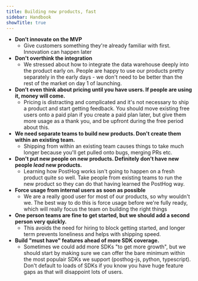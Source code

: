 ```yaml
---
title: Building new products, fast
sidebar: Handbook
showTitle: true
---
```


* **Don’t innovate on the MVP**
  * Give customers something they're already familiar with first. Innovation can happen later
* **Don't overthink the integration**
  * We stressed about how to integrate the data warehouse deeply into the product early on. People are happy to use our products pretty separately in the early days - we don't need to be better than the rest of the market on day 1 of launching.
* **Don’t even think about pricing until you have users. If people are using it, money will come.**
  * Pricing is distracting and complicated and it's not necessary to ship a product and start getting feedback. You should move existing free users onto a paid plan if you create a paid plan later, but give them more usage as a thank you, and be upfront during the free period about this.
* **We need separate teams to build new products. Don't create them within an existing team.**
  * Shipping from within an existing team causes things to take much longer because you'll get pulled onto bugs, merging PRs etc.
* **Don't put new people on new products. Definitely don't have new people _lead_ new products.**
  * Learning how PostHog works isn't going to happen on a fresh product quite so well. Take people from existing teams to run the new product so they can do that having learned the PostHog way.
* **Force usage from internal users as soon as possible**
  * We are a really good user for most of our products, so why wouldn't we. The best way to do this is force usage before we're fully ready, which will really focus the team on building the right things
* **One person teams are fine to get started, but we should add a second person very quickly.**
  * This avoids the need for hiring to block getting started, and longer term prevents loneliness and helps with shipping speed.
* **Build "must have" features ahead of more SDK coverage.**
  * Sometimes we could add more SDKs "to get more growth", but we should start by making sure we can offer the bare minimum within the most populair SDKs we support (posthog-js, python, typescript). Don't default to loads of SDKs if you know you have huge feature gaps as that will disappoint lots of users.
